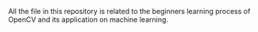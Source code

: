 All the file in this repository is related to the beginners learning process of OpenCV and its application on machine learning.
